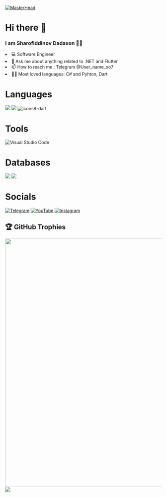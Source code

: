 [![MasterHead](https://firebasestorage.googleapis.com/v0/b/flexi-coding.appspot.com/o/dempgi7-520f8d5f-63d4-4453-8822-dbc149ae27f8.gif?alt=media&token=91c0c7b2-93c3-4029-b011-1a8703c5730d)]([https://dadaxon-07.io](https://dadaxon-07.io))

<H1> Hi there 👋</H1>


<H3>I am Sharofiddinov Dadaxon 👨‍💻</H3> 

<li> 💻 Software Engineer</li>

<li> 💬 Ask me about anything related to .NET and Flutter </li>

<li> 📫 How to reach me : Telegram @User_name_oo7 </li>

<li> 👨‍💻 Most loved languages: C# and Pyhton, Dart</li>

<H1>Languages</H1>

<img src="https://img.shields.io/badge/Python-3776AB?style=for-the-badge&logo=python&logoColor=white" />  <img src="https://img.shields.io/badge/C%23-239120?style=for-the-badge&logo=c-sharp&logoColor=white" />
 ![icons8-dart](https://github.com/Dadaxon-07/Dadaxon-07/assets/122969603/457f349c-0478-404d-ae21-a5277b6dc72e)

<H1>Tools</H1>

![Visual Studio Code](https://img.shields.io/badge/visual%20studio%20code-%23007ACC.svg?style=for-the-badge&logo=visual-studio-code&logoColor=white)

<H1>Databases</H1>
<p>
  <img src="https://img.shields.io/badge/MySQL-00000F?style=for-the-badge&logo=mysql&logoColor=white" />
  <img src="https://img.shields.io/badge/PostgreSQL-316192?style=for-the-badge&logo=postgresql&logoColor=white" />
</p>

<H1>Socials</H1>

[![Telegram](https://img.shields.io/badge/-Telegram-090909?style=for-the-badge&logo=telegram&logoColor=27A0D9)](https://t.me/User_name_oo7)
[![YouTube](https://img.shields.io/badge/-YouTube-090909?style=for-the-badge&logo=YouTube&logoColor=FF0000)](https://www.youtube.com/@backend_dasturchi_)
[![Instagram](https://img.shields.io/badge/-Instagram-090909?style=for-the-badge&logo=instagram&logoColor=B4068E)](https://instagram.com/dadaxon_it_blog?igshid=OGQ5ZDc2ODk2ZA==)

## 🏆 GitHub Trophies<a href="https://www.youtube.com/channel/[YOUR CHANNEL ID]">
<a href="https://github.com/Dadaxon-07">
  <img width=800 src="https://github-profile-trophy.vercel.app/?username=Dadaxon-07&column=8&theme=gruvbox&no-frame=true"/>
</a>

<img align="center" src="https://github-readme-stats.vercel.app/api/top-langs/?username=Dadaxon-07&layout=compact&theme=cobalt&hide_border=true" />


